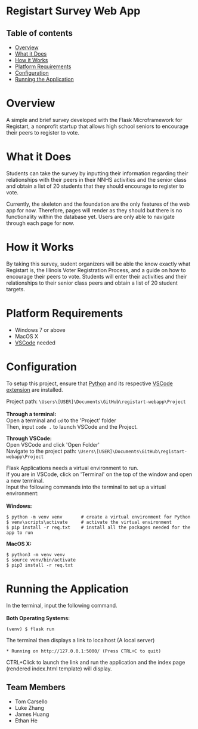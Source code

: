 # Registart Survey Web App

## Table of contents
* [Overview](#overview)
* [What it Does](#what-it-does)
* [How it Works](#how-it-works)
* [Platform Requirements](#platform-requirements)
* [Configuration](#configuration)
* [Running the Application](#running-the-application)

# Overview
A simple and brief survey developed with the Flask Microframework for Registart, a nonprofit startup that allows high school seniors to encourage their peers to register to vote.

# What it Does
Students can take the survey by inputting their information regarding their relationships with their peers in their NNHS activities and the senior class and obtain a list of 20 students that they should encourage to register to vote. 

Currently, the skeleton and the foundation are the only features of the web app for now. Therefore, pages will render as they should but there is no functionality within the database yet. Users are only able to navigate through each page for now.

# How it Works
By taking this survey, sudent organizers will be able the know exactly what Registart is, the Illinois Voter Registration Process, and a guide on how to encourage their peers to vote. Students will enter their activities and their relationships to their senior class peers and obtain a list of 20 student targets.

# Platform Requirements
- Windows 7 or above <br/>
- MacOS X <br/>
- [VSCode](https://code.visualstudio.com/) needed

# Configuration 
To setup this project, ensure that [Python](https://www.python.org/) and its respective [VSCode extension](https://code.visualstudio.com/docs/python/python-tutorial) are installed. <br/>

Project path: ``\Users\[USER]\Documents\GitHub\registart-webapp\Project`` <br/>
<br/>
<strong>Through a terminal:</strong><br/>
Open a terminal and ``cd`` to the 'Project' folder<br/>
Then, input ``code .`` to launch VSCode and the Project.<br/>

<strong>Through VSCode:</strong><br/>
Open VSCode and click 'Open Folder' <br/>
Navigate to the project path:  ``\Users\[USER]\Documents\GitHub\registart-webapp\Project``

Flask Applications needs a virtual environment to run.  <br/>
If you are in VSCode, click on 'Terminal' on the top of the window and open a new terminal. <br/>
Input the following commands into the terminal to set up a virtual environment: <br/>
<br/><strong>Windows:</strong><br/>
```
$ python -m venv venv       # create a virtual environment for Python 
$ venv\scripts\activate     # activate the virtual environment  
$ pip install -r req.txt    # install all the packages needed for the app to run
```

<strong>MacOS X:</strong><br/>
```
$ python3 -m venv venv 
$ source venv/bin/activate 
$ pip3 install -r req.txt 
```

# Running the Application
In the terminal, input the following command.<br/>
<br/><strong>Both Operating Systems: </strong><br/>
```
(venv) $ flask run
```
The terminal then displays a link to localhost (A local server) <br/>
``` 
* Running on http://127.0.0.1:5000/ (Press CTRL+C to quit)
```
CTRL+Click to launch the link and run the application and the index page (rendered index.html template) will display. <br/>

## Team Members
* Tom Carsello
* Luke Zhang
* James Huang
* Ethan He
